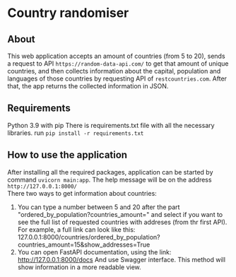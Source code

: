 # Country randomiser

## About
This web application accepts an amount of countries (from 5 to 20), sends a request to API `https://random-data-api.com/` to get that amount of unique countries, and then collects information about the capital, population and languages of those countries by requesting API of `restcountries.com`. After that, the app returns the collected information in JSON.

## Requirements
Python 3.9 with pip
There is requirements.txt file with all the necessary libraries.
run `pip install -r requirements.txt`

## How to use the application
After installing all the required packages, application can be started by command `uvicorn main:app`. The help message will be on the address `http://127.0.0.1:8000/`  
There two ways to get information about countries:
1. You can type a number between 5 and 20 after the part "ordered_by_population?countries_amount=" and select if you want to see the full list of requested countries with addreses (from thr first API). For example, a full link can look like this: 
127.0.0.1:8000/countries/ordered_by_population?countries_amount=15&show_addresses=True
2. You can open FastAPI documentation, using the link: 
http://127.0.0.1:8000/docs
And use Swagger interface.
This method will show information in a more readable view. 


